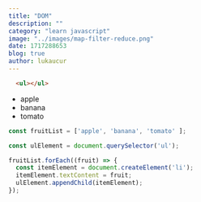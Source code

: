 ```yaml
---
title: "DOM"
description: ""
category: "learn javascript"
image: "../images/map-filter-reduce.png"
date: 1717288653
blog: true
author: lukaucur
---
```




<row>

  <column>

  ```html
    <ul></ul>
  ```

  </column>

  <column>

  <demo>
    <ul>
      <li>apple</li>
      <li>banana</li>
      <li>tomato</li>
    </ul>
  </demo>

  </column>

</row>



```javascript
const fruitList = ['apple', 'banana', 'tomato' ];

const ulElement = document.querySelector('ul');

fruitList.forEach((fruit) => {
  const itemElement = document.createElement('li');
  itemElement.textContent = fruit;
  ulElement.appendChild(itemElement);
});

```

